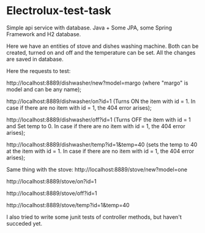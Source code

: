 # Electrolux-test-task

Simple api service with database. Java + Some JPA, some Spring Framework and H2 database.

Here we have an entities of stove and dishes washing machine. Both can be created, turned on and off and the temperature can be set. All the changes are saved in database.

Here the requests to test:

http://localhost:8889/dishwasher/new?model=margo (where "margo" is model and can be any name);
 
http://localhost:8889/dishwasher/on?id=1 (Turns ON the item with id = 1. In case if there are no item with id = 1, the 404 error arises);

http://localhost:8889/dishwasher/off?id=1 (Turns OFF the item with id = 1 and Set temp to 0. In case if there are no item with id = 1, the 404 error arises);

http://localhost:8889/dishwasher/temp?id=1&temp=40 (sets the temp to 40 at the item with id = 1. In case if there are no item with id = 1, the 404 error arises);


Same thing with the stove:
http://localhost:8889/stove/new?model=one
 
http://localhost:8889/stove/on?id=1

http://localhost:8889/stove/off?id=1

http://localhost:8889/stove/temp?id=1&temp=40


I also tried to write some junit tests of controller methods, but haven't succeded yet.
